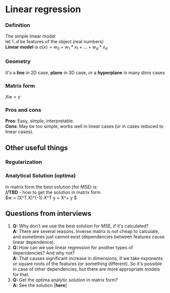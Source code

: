 # Linear regression

### Definition

The simple linear model  
let $1..d$ be features of the object (real numbers)  
**Linear model** is $a(x) = w_0 + w_1 * x_1 + ... + w_d * x_d$

### Geometry
It's a **line** in 2D case, **plane** in 3D case, or a **hyperplane** in many dims cases 

### Matrix form

$X  w = y$

### Pros and cons
**Pros**: Easy, simple, interpretable.  
**Cons**: May be too simple, works well in linear cases (or in cases reduced to linear cases).

## Other useful things
### Regularization

### Analytical Solution (optima)

In matrix form the best solution (for MSE) is:  
**//TBD** - how to get the solution in matrix form  
$w = (X^T X)^{-1} X^T y = X^+ y $

## Questions from interviews
 
1) **Q:** Why don't we use the best solution for MSE, if it's calculated?  
**A:** There are several reasons. Inverse matrix is not cheap to calculate, and sometimes just cannot exist (dependencies between features cause linear dependence). 
2) **Q:** How can we use linear regression for another types of dependencies?  And why not?  
**A:** That causes significant increase in dimensions, if we take exponents or square roots of the features (or something different). So it's possible in case of other dependencies, but there are more appropriate models for that.  
3) **Q:** Get the optima analytic solution in matrix form?  
**A:** See the solution [**here**]





